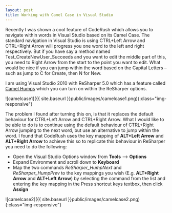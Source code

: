 ```yaml
---
layout: post
title: Working with Camel Case in Visual Studio
---
```

Recently I was shown a cool feature of CodeRush which allows you to navigate within words in Visual Studio based on its Camel Case. The standard navigation in Visual Studio is using CTRL+Left Arrow and CTRL+Right Arrow will progress you one word to the left and right respectively. But if you have say a method named Test_CreateNewUser_Succeeds and you want to edit the middle part of this, you need to Right Arrow from the start to the point you want to edit. What would be nice if you can jump within the word based on the Capital Letters – such as jump to C for Create, then N for New.

I am using Visual Studio 2010 with ReSharper 5.0 which has a feature called <a href="http://blogs.jetbrains.com/dotnet/2008/02/resharper-in-detail-camelhumps/" target="_blank">Camel Humps</a> which you can turn on within the ReSharper options.

![camelcase1]({{ site.baseurl }}public/images/camelcase1.png){:class="img-responsive"}

The problem I found after turning this on, is that it replaces the default behaviour for CTRL+Left Arrow and CTRL+Right Arrow. What I would like to be able to do is to continue using the default behaviour of CTRL+Right Arrow jumping to the next word, but use an alternative to jump within the word. I found that CodeRush uses the key mapping of **ALT+Left Arrow** and **ALT+Right Arrow** to achieve this so to replicate this behaviour in ReSharper you need to do the following:

- Open the Visual Studio Options window from **Tools** –&gt; **Options**
- Expand Environment and scroll down to **Keyboard**
- Map the two commands *ReSharper_HumpNext* and *ReSharper_HumpPrev* to the key mappings you wish (E.g. **ALT+Right Arrow** and **ALT+Left Arrow**) by selecting the command from the list and entering the key mapping in the Press shortcut keys textbox, then click **Assign**

![camelcase2]({{ site.baseurl }}public/images/camelcase2.png){:class="img-responsive"}
